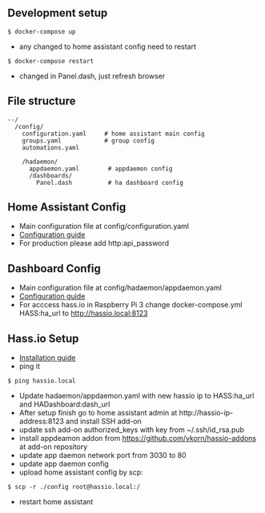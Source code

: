 ## Development setup ##
```
$ docker-compose up
```
- any changed to home assistant config need to restart
```
$ docker-compose restart
```
- changed in Panel.dash, just refresh browser

## File structure ##

```
--/
  /config/
    configuration.yaml     # home assistant main config
    groups.yaml            # group config
    automations.yaml
  
    /hadaemon/
      appdaemon.yaml        # appdaemon config
      /dashboards/
        Panel.dash          # ha dashboard config
```
## Home Assistant Config ##
- Main configuration file at config/configuration.yaml
- [Configuration guide ](https://home-assistant.io/docs/configuration/)
- For production please add http:api_password
## Dashboard Config ##
- Main configuration file at config/hadaemon/appdaemon.yaml 
- [Configuration guide ](hhttp://appdaemon.readthedocs.io/en/latest/INSTALL.html#configuratio)
- For acccess hass.io in Raspberry Pi 3 change docker-compose.yml HASS:ha_url to http://hassio.local:8123

## Hass.io Setup ##
- [Installation guide](https://home-assistant.io/hassio/installation/)
- ping it
```
$ ping hassio.local
```
- Update hadaemon/appdaemon.yaml with new hassio ip to HASS:ha_url and HADashboard:dash_url
- After setup finish go to home assistant admin at  http://hassio-ip-address:8123 and install SSH add-on
- update ssh add-on authorized_keys with key from ~/.ssh/id_rsa.pub
- install appdeamon addon from https://github.com/vkorn/hassio-addons at add-on repository
- update app daemon network port from 3030 to 80
- update app daemon config
- upload home assistant config by scp:
```
$ scp -r ./config root@hassio.local:/
```
- restart home assistant